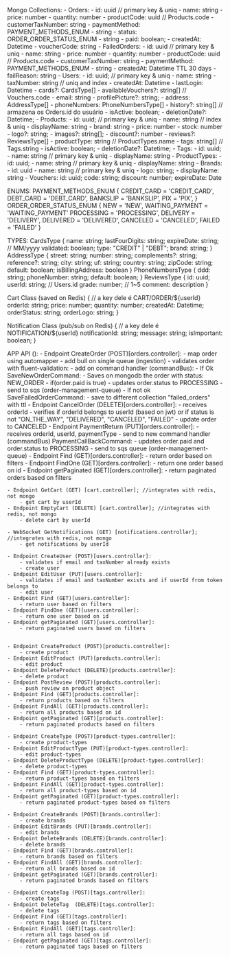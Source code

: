 Mongo Collections:
    - Orders:
        - id: uuid // primary key & uniq
        - name: string
        - price: number
        - quantity: number
        - productCode: uuid // Products.code
        - customerTaxNumber: string
        - paymentMethod: PAYMENT_METHODS_ENUM - string
        - status: ORDER_ORDER_STATUS_ENUM - string
        - paid: boolean;
        - createdAt: Datetime
        - voucherCode: string
    - FailedOrders:
        - id: uuid // primary key & uniq
        - name: string
        - price: number
        - quantity: number
        - productCode: uuid // Products.code
        - customerTaxNumber: string
        - paymentMethod: PAYMENT_METHODS_ENUM - string
        - createdAt: Datetime TTL 30 days
        - failReason: string
    - Users:
        - id: uuid; // primary key & uniq
        - name: string
        - taxNumber: string // uniq and index
        - createdAt: Datetime
        - lastLogin: Datetime
        - cards?: CardsType[]
        - availableVouchers?: string[] // Vouchers.code
        - email: string
        - profilePicture?: string;
        - address: AddressType[]
        - phoneNumbers: PhoneNumbersType[]
        - history?: string[] // armazena os Orders.id do usuário
        - isActive: boolean;
        - deletionDate?: Datetime;
    - Products:
        - id: uuid; // primary key & uniq
        - name: string // index & uniq
        - displayName: string
        - brand: string
        - price: number
        - stock: number
        - logo?: string;
        - images?: string[];
        - discount?: number
        - reviews?: ReviewsType[]
        - productType: string // ProductTypes.name
        - tags: string[] // Tags.string
        - isActive: boolean;
        - deletionDate?: Datetime;
    - Tags:
        - id: uuid;
        - name: string // primary key & uniq
        - displayName: string
    - ProductTypes:
        - id: uuid;
        - name: string // primary key & uniq
        - displayName: string
    - Brands:
        - id: uuid
        - name: string // primary key & uniq
        - logo: string;
        - displayName: string
    - Vouchers:
        id: uuid;
        code: string;
        discount: number;
        expireDate: Date

ENUMS:
PAYMENT_METHODS_ENUM {
    CREDIT_CARD = 'CREDIT_CARD',
    DEBT_CARD = 'DEBT_CARD',
    BANKSLIP = 'BANKSLIP',
    PIX = 'PIX',
}
ORDER_ORDER_STATUS_ENUM {
    NEW = 'NEW',
    WAITING_PAYMENT = 'WAITING_PAYMENT'
    PROCESSING = 'PROCESSING',
    DELIVERY = 'DELIVERY',
    DELIVERED = 'DELIVERED',
    CANCELED = 'CANCELED',
    FAILED = 'FAILED'
}

TYPES:
CardsType {
    name: string;
    lastFourDigits: string;
    expireDate: string; // MM/yyyy
    validated: boolean;
    type: "CREDIT" | "DEBT";
    brand: string;
}
AddressType {
    street: string;
    number: string;
    complements?: string;
    reference?: string;
    city: string;
    uf: string;
    country: string;
    zipCode: string;
    default: boolean;
    isBillingAddress: boolean
}
PhoneNumbersType {
    ddd: string;
    phoneNumber: string;
    default: boolean;
}
ReviewsType {
    id: uuid;
    userId: string; // Users.id
    grade: number; // 1~5
    comment: description
}

Cart Class (saved on Redis) { // a key dele é CART/ORDER/${userId}
    orderId: string;
    price: number;
    quantity: number;
    createdAt: Datetime;
    orderStatus: string;
    orderLogo: string;
}

Notification Class (pub/sub on Redis) { // a key dele é NOTIFICATION/${userId}
    notificationId: string;
    message: string;
    isImportant: boolean;
}

APP API ():
    - Endpoint CreateOrder (POST)[orders.controller]:
        - map order using automapper
        - add bull on single queue (ingestion)
            - validates order with fluent-validation:
            - add on command handler (commandBus):
            - If Ok SaveNewOrderCommand:
                - Saves on mongodb the order with status: NEW_ORDER
                - if(order.paid is true)
                    - updates order.status to PROCESSING
                    - send to sqs (order-management-queue)
            - If not ok SaveFailedOrderCommand:
                - save to different collection "failed_orders" with ttl
    - Endpoint CancelOrder (DELETE)[orders.controller]:
        - receives orderId
        - verifies if orderId belongs to userId (based on jwt) or if status is not "ON_THE_WAY", "DELIVERED", "CANCELED", "FAILED"
        - update order to CANCELED
    - Endpoint PaymentReturn (PUT)[orders.controller]:
        - receives orderId, userId, paymentType
        - send to new command handler (commandBus) PaymentCallBackCommand:
            - updates order.paid and order.status to PROCESSING
            - send to sqs queue (order-management-queue)
    - Endpoint Find (GET)[orders.controller]:
        - return order based on filters
    - Endpoint FindOne (GET)[orders.controller]:
        - return one order based on id
    - Endpoint getPaginated (GET)[orders.controller]:
        - return paginated orders based on filters

    - Endpoint GetCart (GET) [cart.controller]; //integrates with redis, not mongo
        - get cart by userId
    - Endpoint EmptyCart (DELETE) [cart.controller]; //integrates with redis, not mongo
        - delete cart by userId

    - WebSocket GetNotifications (GET) [notifications.controller]; //integrates with redis, not mongo
        - get notifications by userId

    - Endpoint CreateUser (POST)[users.controller]:
        - validates if email and taxNumber already exists
        - create user
    - Endpoint EditUser (PUT)[users.controller]:
        - validates if email and taxNumber exists and if userId from token belongs to 
        - edit user
    - Endpoint Find (GET)[users.controller]:
        - return user based on filters
    - Endpoint FindOne (GET)[users.controller]:
        - return one user based on id
    - Endpoint getPaginated (GET)[users.controller]:
        - return paginated users based on filters


    - Endpoint CreateProduct (POST)[products.controller]:
        - create product
    - Endpoint EditProduct (PUT)[products.controller]:
        - edit product
    - Endpoint DeleteProduct (DELETE)[products.controller]:
        - delete product
    - Endpoint PostReview (POST)[products.controller]:
        - push review on product object
    - Endpoint Find (GET)[products.controller]:
        - return products based on filters
    - Endpoint FindAll (GET)[products.controller]:
        - return all products based on id
    - Endpoint getPaginated (GET)[products.controller]:
        - return paginated products based on filters

    - Endpoint CreateType (POST)[product-types.controller]:
        - create product-types
    - Endpoint EditProductType (PUT)[product-types.controller]:
        - edit product-types
    - Endpoint DeleteProductType (DELETE)[product-types.controller]:
        - delete product-types
    - Endpoint Find (GET)[product-types.controller]:
        - return product-types based on filters
    - Endpoint FindAll (GET)[product-types.controller]:
        - return all product-types based on id
    - Endpoint getPaginated (GET)[product-types.controller]:
        - return paginated product-types based on filters

    - Endpoint CreateBrands (POST)[brands.controller]:
        - create brands
    - Endpoint EditBrands (PUT)[brands.controller]:
        - edit brands
    - Endpoint DeleteBrands (DELETE)[brands.controller]:
        - delete brands
    - Endpoint Find (GET)[brands.controller]:
        - return brands based on filters
    - Endpoint FindAll (GET)[brands.controller]:
        - return all brands based on id
    - Endpoint getPaginated (GET)[brands.controller]:
        - return paginated brands based on filters

    - Endpoint CreateTag (POST)[tags.controller]:
        - create tags
    - Endpoint DeleteTag  (DELETE)[tags.controller]:
        - delete tags
    - Endpoint Find (GET)[tags.controller]:
        - return tags based on filters
    - Endpoint FindAll (GET)[tags.controller]:
        - return all tags based on id
    - Endpoint getPaginated (GET)[tags.controller]:
        - return paginated tags based on filters
